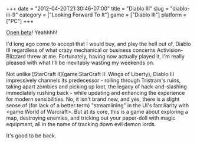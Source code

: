 +++
date = "2012-04-20T21:30:46-07:00"
title = "Diablo III"
slug = "diablo-iii-9"
category = ["Looking Forward To It"]
game = ["Diablo III"]
platform = ["PC"]
+++

<a href="http://massively.joystiq.com/2012/04/20/diablo-iii-roars-into-an-open-beta-weekend/">Open beta</a>!  Yeahhhh!

I'd long ago come to accept that I would buy, and play the hell out of, Diablo III regardless of what crazy mechanical or business concerns Activision-Blizzard threw at me.  Fortunately, having now actually played it, I'm really pleased with what I'll be inevitably wasting my weekends on.

Not unlike [StarCraft II](game:StarCraft II: Wings of Liberty), Diablo III impressively channels its predecessor - rolling through Tristram's ruins, taking apart zombies and picking up loot, the legacy of hack-and-slashing immediately rushing back - while updating and enhancing the experience for modern sensibilities.  No, it isn't brand new, and yes, there is a slight sense of (for lack of a better term) "streamlining" in the UI's familiarity with <game:World of Warcraft>.  But at its core, this is a game about exploring a map, destroying enemies, and tricking out your paper-doll with magic equipment, all in the name of tracking down evil demon lords.

It's good to be back.